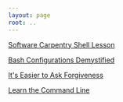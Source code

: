 ```yaml
---
layout: page
root: ..
---
```


[Software Carpentry Shell 
Lesson](http://swcarpentry.github.io/shell-novice/index.html)

[Bash Configurations 
Demystified](http://dghubble.com/blog/posts/.bashprofile-.profile-and-.bashrc-conventions)

[It's Easier to Ask 
Forgiveness](http://www.linuxjournal.com/content/its-easier-ask-forgiveness)

[Learn the Command 
Line](https://www.codecademy.com/learn/learn-the-command-line)
